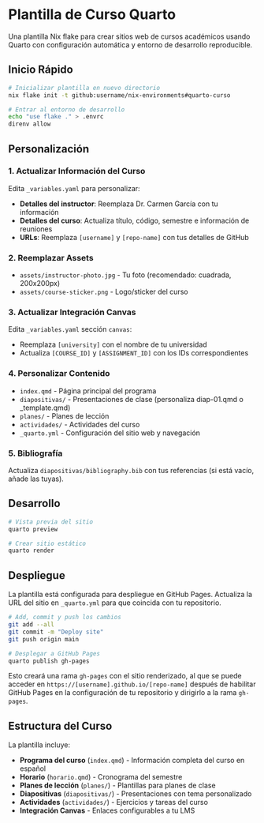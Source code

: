 # Plantilla de Curso Quarto

Una plantilla Nix flake para crear sitios web de cursos académicos usando Quarto con configuración automática y entorno de desarrollo reproducible.

## Inicio Rápido

```bash
# Inicializar plantilla en nuevo directorio
nix flake init -t github:username/nix-environments#quarto-curso

# Entrar al entorno de desarrollo
echo "use flake ." > .envrc
direnv allow
```

## Personalización

### 1. Actualizar Información del Curso

Edita `_variables.yaml` para personalizar:

- **Detalles del instructor**: Reemplaza Dr. Carmen García con tu información
- **Detalles del curso**: Actualiza título, código, semestre e información de reuniones
- **URLs**: Reemplaza `[username]` y `[repo-name]` con tus detalles de GitHub

### 2. Reemplazar Assets

- `assets/instructor-photo.jpg` - Tu foto (recomendado: cuadrada, 200x200px)
- `assets/course-sticker.png` - Logo/sticker del curso

### 3. Actualizar Integración Canvas

Edita `_variables.yaml` sección `canvas`:
- Reemplaza `[university]` con el nombre de tu universidad
- Actualiza `[COURSE_ID]` y `[ASSIGNMENT_ID]` con los IDs correspondientes

### 4. Personalizar Contenido

- `index.qmd` - Página principal del programa
- `diapositivas/` - Presentaciones de clase (personaliza diap-01.qmd o _template.qmd)
- `planes/` - Planes de lección
- `actividades/` - Actividades del curso
- `_quarto.yml` - Configuración del sitio web y navegación

### 5. Bibliografía

Actualiza `diapositivas/bibliography.bib` con tus referencias (si está vacío, añade las tuyas).

## Desarrollo

```bash
# Vista previa del sitio
quarto preview

# Crear sitio estático
quarto render
```

## Despliegue

La plantilla está configurada para despliegue en GitHub Pages. Actualiza la URL del sitio en `_quarto.yml` para que coincida con tu repositorio.

```bash
# Add, commit y push los cambios
git add --all
git commit -m "Deploy site"
git push origin main

# Desplegar a GitHub Pages
quarto publish gh-pages
```

Esto creará una rama `gh-pages` con el sitio renderizado, al que se puede acceder en `https://[username].github.io/[repo-name]` después de habilitar GitHub Pages en la configuración de tu repositorio y dirigirlo a la rama `gh-pages`.

## Estructura del Curso

La plantilla incluye:

- **Programa del curso** (`index.qmd`) - Información completa del curso en español
- **Horario** (`horario.qmd`) - Cronograma del semestre
- **Planes de lección** (`planes/`) - Plantillas para planes de clase
- **Diapositivas** (`diapositivas/`) - Presentaciones con tema personalizado
- **Actividades** (`actividades/`) - Ejercicios y tareas del curso
- **Integración Canvas** - Enlaces configurables a tu LMS

